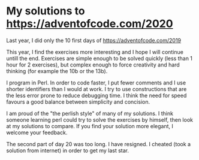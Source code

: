 # My solutions to https://adventofcode.com/2020

Last year, I did only the 10 first days of https://adventofcode.com/2019

This year, I find the exercises more interesting and I hope I will continue untill the end. Exercises are simple enough to be solved quickly (less than 1 hour for 2 exercises), but complex enough to force creativity and hard thinking (for example the 10b or the 13b).

I program in Perl. In order to code faster, I put fewer comments and I use shorter identifiers than I would at work. I try to use constructions that are the less error prone to reduce debugging time. I think the need for speed favours a good balance between simplicity and concision.

I am proud of the "the perlish style" of many of my solutions. I think someone learning perl could try to solve the exercises by himself, then look at my solutions to compare. If you find your solution more elegant, I welcome your feedback.

The second part of day 20 was too long. I have resigned. I cheated (took a solution from internet) in order to get my last star.
